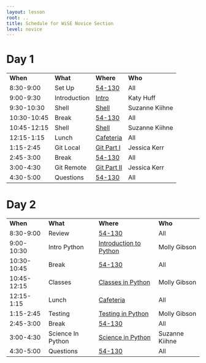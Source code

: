 ```yaml
---
layout: lesson
root: ..
title: Schedule for WiSE Novice Section
level: novice
---
```



# Day 1



<table class="table table-striped">
<tr>
    <td> <b>When</b>               </td>
    <td> <b>What</b>         </td>
    <td> <b>Where</b>          </td>
    <td> <b>Who</b> </td>
</tr>
<tr>
    <td> 8:30-9:00      </td>
    <td>  Set Up</td>
    <td> <a href="{{ site.github.url }}/novice_room.html">54-130</a>               </td>
    <td> All             </td>
</tr>
<tr>
    <td> 9:00-9:30      </td>
    <td>  Introduction</td>
    <td>  <a href="{{ site.github.url }}/intro.html">Intro</a>     </td>
    <td> Katy Huff       </td>
</tr>
<tr>
    <td> 9:30-10:30     </td>
    <td>  Shell  </td>
    <td>  <a href="{{ site.github.url }}/novice/shell.html">Shell</a>     </td>
    <td> Suzanne Kiihne </td>
</tr>
<tr>
    <td> 10:30-10:45    </td>
    <td>  Break  </td>
    <td> <a href="{{ site.github.url }}/novice_room.html">54-130</a>               </td>
    <td> All             </td>
</tr>
<tr>
    <td> 10:45-12:15    </td>
    <td>  Shell  </td>
    <td>  <a href="{{ site.github.url }}/novice/shell.html">Shell</a>     </td>
    <td> Suzanne Kiihne </td>
</tr>
<tr>
    <td> 12:15-1:15     </td>
    <td>  Lunch  </td>
    <td> <a href="{{ site.github.url }}/cafeteria.html">Cafeteria</a>          </td>
    <td> All </td>
</tr>
<tr>
    <td> 1:15-2:45      </td>
    <td>  Git Local  </td>
    <td>  <a href="http://jessitron.github.io/git-happens/scientists/index.html">Git Part I</a>     </td>
    <td> Jessica Kerr </td>
</tr>
<tr>
    <td> 2:45-3:00      </td>
    <td>  Break  </td>
    <td> <a href="{{ site.github.url }}/novice_room.html">54-130</a>               </td>
    <td> All </td>
</tr>
<tr>
    <td> 3:00-4:30      </td>
    <td>  Git Remote</td>
    <td>  <a href="http://jessitron.github.io/git-happens/scientists/index.html">Git Part II</a>     </td>
    <td> Jessica Kerr </td>
</tr>
<tr>
    <td> 4:30-5:00      </td>
    <td>  Questions  </td>
    <td> <a href="{{ site.github.url }}/novice_room.html">54-130</a>                </td>
    <td> All </td>
</tr>
</table>


# Day 2


<table class="table table-striped">
<tr>
    <td> <b>When</b>               </td>
    <td> <b>What</b>          </td>
    <td> <b>Where</b>          </td>
    <td> <b>Who</b> </td>
</tr>
<tr>
    <td> 8:30-9:00      </td>
    <td>  Review  </td>
    <td>  <a href="{{ site.github.url }}/novice_room.html">54-130</a>     </td>
    <td> All             </td>
</tr>
<tr>
    <td> 9:00-10:30     </td>
    <td>  Intro Python  </td>
    <td>  <a href="{{ site.github.url }}/novice/python/index.html">Introduction to Python</a>     </td>
    <td> Molly Gibson </td>
</tr>
<tr>
    <td> 10:30-10:45    </td>
    <td>  Break</td>
    <td> <a href="{{ site.github.url }}/novice_room.html">54-130</a>      </td>
    <td> All             </td>
</tr>
<tr>
    <td> 10:45-12:15    </td>
    <td>  Classes</td>
    <td>  <a href="{{ site.github.url }}/novice/python/index.html">Classes in Python</a>     </td>
    <td> Molly Gibson </td>
</tr>
<tr>
    <td> 12:15-1:15     </td>
    <td>  Lunch</td>
    <td> <a href="{{ site.github.url }}/cafeteria.html">Cafeteria</a> </td>
    <td> All </td>
</tr>
<tr>
    <td> 1:15-2:45      </td>
    <td>  Testing</td>
    <td>  <a href="{{ site.github.url }}/novice/python/index.html">Testing in Python</a>     </td>
    <td> Molly Gibson </td>
</tr>
<tr>
    <td> 2:45-3:00     </td>
    <td>  Break</td>
    <td> <a href="{{ site.github.url }}/novice_room.html">54-130</a>      </td>
    <td> All </td>
</tr>
<tr>
    <td> 3:00-4:30      </td>
    <td>  Science In Python</td>
    <td>  <a href="{{ site.github.url }}/novice/python/science.html">Science in Python</a>     </td>
    <td> Suzanne Kiihne </td>
</tr>
<tr>
    <td> 4:30-5:00      </td>
    <td>  Questions</td>
    <td> <a href="{{ site.github.url }}/novice_room.html">54-130</a>      </td>
    <td> All </td>
</tr>
</table>


